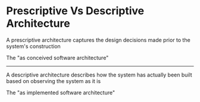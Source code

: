 # Prescriptive Vs Descriptive Architecture

A prescriptive architecture captures the design decisions made prior to the system's construction

The "as conceived software architecture"

***

A descriptive architecture describes how the system has actually been built based on observing the system as it is

The "as implemented software architecture"
